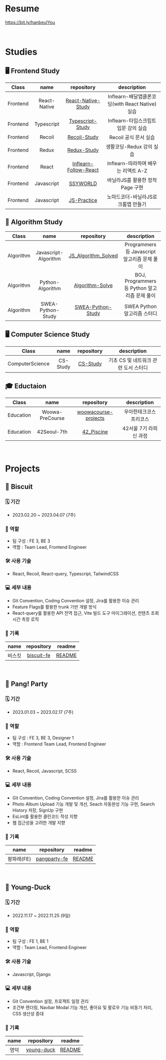 # Resume

https://bit.ly/hanbeulYou

<br>

# Studies

## 🖥️ Frontend Study

|   Class  |    name      |                               repository                                     |                 description                   |
| :------: | :----------: | :--------------------------------------------------------------------------: | :-------------------------------------------: |
| Frontend | React-Native | [React-Native-Study](https://github.com/hanbeulYou/react-native-study)       | Inflearn-배달앱클론코딩(with React Native) 실습 |
| Frontend | Typescript   | [Typescript-Study](https://github.com/hanbeulYou/typescript-study)           | Inflearn-타입스크립트 입문 강의 실습            |
| Frontend | Recoil       | [Recoil-Study](https://github.com/hanbeulYou/recoil-study)                   | Recoil 공식 문서 실습                          |
| Frontend | Redux        | [Redux-Study](https://github.com/hanbeulYou/redux-study)                     | 생활코딩-Redux 강의 실습                       |
| Frontend | React        | [Inflearn-Follow-React](https://github.com/hanbeulYou/inflearn-follow-react) | Inflearn-따라하며 배우는 리액트 A-Z             |
| Frontend | Javascript   | [SSYWORLD](https://github.com/hanbeulYou/SSYWORLD)                           | 바닐라JS를 활용한 정적 Page 구현                |
| Frontend | Javascript   | [JS-Practice](https://github.com/hanbeulYou/JS_Practice)                     | 노마드코더-바닐라JS로 크롬앱 만들기              |


## 🧠 Algorithm Study

|   Class   |         name         |                               repository                                 |                 description                 |
| :-------: | :------------------: | :----------------------------------------------------------------------: | :-----------------------------------------: |
| Algorithm | Javascript-Algorithm | [JS_Algorithm_Solved](https://github.com/hanbeulYou/JS_Algorithm_Solved) | Programmers 등 Javascript 알고리즘 문제 풀이  |
| Algorithm | Python-Algorithm     | [Algorithm-Solve](https://github.com/hanbeulYou/Algorithm_Solve)         | BOJ, Programmers 등 Python 알고리즘 문제 풀이 |
| Algorithm | SWEA-Python-Study    | [SWEA-Python-Study](https://github.com/hanbeulYou/SWEA-Python-Study)     | SWEA Python 알고리즘 스터디                  |

## 🖥 Computer Science Study

|      Class      |   name   |                       repository                   |             description            |
| :-------------: | :------: | :------------------------------------------------: | :--------------------------------: |
| ComputerScience | CS-Study | [CS-Study](https://github.com/hanbeulYou/CS_STUDY) | 기초 CS 및 네트워크 관련 도서 스터디  |

## 🎓 Eductaion

|   Class   |       name       |                                 repository                                 |      description       |
| :-------: | :--------------: | :------------------------------------------------------------------------: | :--------------------: |
| Education | Woowa-PreCourse  | [woowacourse-projects](https://github.com/hanbeulYou/woowacourse-projects) | 우아한테크코스 프리코스  |
| Education | 42Seoul-7th      | [42_Piscine](https://github.com/hanbeulYou/42_Piscine)                     | 42서울 7기 라피신 과정  |

<br>

# Projects

## 🍪 Biscuit

### 🗓 기간

- 2023.02.20 ~ 2023.04.07 (7주)

### 👥 역할

- 팀 구성 : FE 3, BE 3
- 역할 : Team Lead, Frontend Engineer

### 🛠 사용 기술

- React, Recoil, React-query, Typescript, TailwindCSS

### 💻 세부 내용

- Git Convention, Coding Convention 설정, Jira를 활용한 이슈 관리
- Feature Flags를 활용한 trunk 기반 개발 방식
- React-query를 활용한 API 전역 접근, Vite 빌드 도구 마이그레이션, 컨텐츠 조회 시간 측정 로직

### 📝 기록

| name  |                          repository                          |                                    readme                                       |
| :---: | :----------------------------------------------------------: | :-----------------------------------------------------------------------------: |
| 비스킷 | [biscuit-fe](https://github.com/biscuit-today/v1-frontend)   | [README](https://github.com/biscuit-today/.github/blob/main/profile/README.md) |

<br>

## 🎉 Pang! Party

### 🗓 기간

- 2023.01.03 ~ 2023.02.17 (7주)

### 👥 역할

- 팀 구성 : FE 3, BE 3, Designer 1
- 역할 : Frontend Team Lead, Frontend Engineer

### 🛠 사용 기술

- React, Recoil, Javascript, SCSS

### 💻 세부 내용

- Git Convention, Coding Convention 설정, Jira를 활용한 이슈 관리
- Photo Album Upload 기능 개발 및 개선, Seach 자동완성 기능 구현, Search History 저장, SignUp 구현
- EsLint를 활용한 클린코드 작성 지향
- 웹 접근성을 고려한 개발 지향

### 📝 기록

|    name    |                          repository                          |                                  readme                                      |
| :--------: | :----------------------------------------------------------: | :--------------------------------------------------------------------------: |
| 팡파레(FE) | [pangparty-fe](https://github.com/nyong-nyong/pangparty-fe)  | [README](https://github.com/nyong-nyong/.github/blob/main/profile/README.md) |

<br>

## 🍿 Young-Duck

### 🗓 기간

- 2022.11.17 ~ 2022.11.25 (9일)

### 👥 역할

- 팀 구성 : FE 1, BE 1
- 역할 : Team Lead, Frontend Engineer

### 🛠 사용 기술

- Javascript, Django

### 💻 세부 내용

- Git Convention 설정, 프로젝트 일정 관리
- 조건부 렌더링, Navbar Modal 기능 개선, 좋아요 및 팔로우 기능 비동기 처리, CSS 생산성 증대

### 📝 기록

| name |                       repository                       |                                   readme                                |
| :--: | :----------------------------------------------------: | :---------------------------------------------------------------------: |
| 영덕 | [young-duck](https://github.com/hanbeulYou/young-duck) | [README](https://github.com/hanbeulYou/young-duck/blob/master/README.md) |
